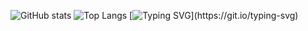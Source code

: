 
![GitHub stats](https://github-readme-stats.vercel.app/api?username=codejoaker13&show_icons=true&theme=tokyonight)
![Top Langs](https://github-readme-stats.vercel.app/api/top-langs/?username=codejoaker13&layout=compact&theme=tokyonight)
[![Typing SVG](https://readme-typing-svg.demolab.com?font=Fira+Code&duration=2000&pause=1000&color=F70000&center=true&vCenter=true&width=435&lines=%24+Initializing+System...;Access+Granted+%E2%9C%94;Welcome+to+the+Matrix...)](https://git.io/typing-svg)
